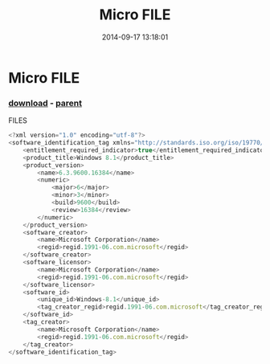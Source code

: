 ﻿---
pid:            5436
poster:         R00thl3ss
title:          Micro FILE
date:           2014-09-17 13:18:01
format:         javascript
parent:         5435
parent:         5435

---

# Micro FILE

### [download](5436.js) - [parent](5435.md)

FILES

```javascript
<?xml version="1.0" encoding="utf-8"?>
<software_identification_tag xmlns="http://standards.iso.org/iso/19770/-2/2009/schema.xsd">
	<entitlement_required_indicator>true</entitlement_required_indicator>
	<product_title>Windows 8.1</product_title>
	<product_version>
		<name>6.3.9600.16384</name>
		<numeric>
			<major>6</major>
			<minor>3</minor>
			<build>9600</build>
			<review>16384</review>
		</numeric>
	</product_version>
	<software_creator>
		<name>Microsoft Corporation</name>
		<regid>regid.1991-06.com.microsoft</regid>
	</software_creator>
	<software_licensor>
		<name>Microsoft Corporation</name>
		<regid>regid.1991-06.com.microsoft</regid>
	</software_licensor>
	<software_id>
		<unique_id>Windows-8.1</unique_id>
		<tag_creator_regid>regid.1991-06.com.microsoft</tag_creator_regid>
	</software_id>
	<tag_creator>
		<name>Microsoft Corporation</name>
		<regid>regid.1991-06.com.microsoft</regid>
	</tag_creator>
</software_identification_tag>
```

